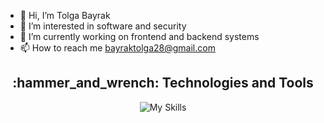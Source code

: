 - 👋 Hi, I’m Tolga Bayrak
- 👀 I’m interested in software and security
- 🌱 I’m currently working on frontend and backend systems
- 📫 How to reach me bayraktolga28@gmail.com




<div align="center">

<h2 align="center">:hammer_and_wrench: Technologies and Tools</h2>

![My Skills](https://skillicons.dev/icons?i=js,java,nodejs,mongodb,postgres,vue,react,ts,docker,&theme=dark)

</div>

